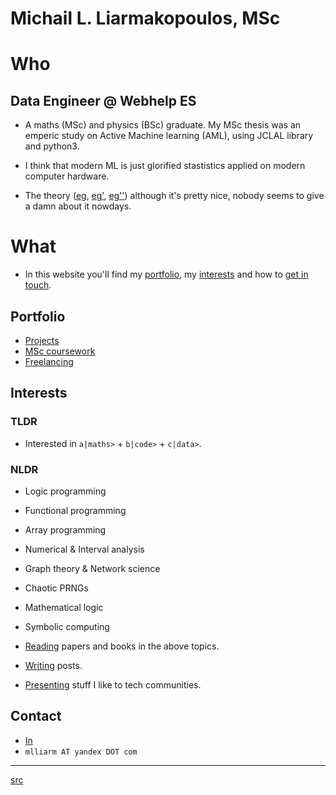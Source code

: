 # Michail L. Liarmakopoulos, MSc

# Who

## Data Engineer @ Webhelp ES

- A maths (MSc) and physics (BSc) graduate. My MSc thesis was an emperic study on Active Machine learning (AML), using JCLAL library and python3.

- I think that modern ML is just glorified stastistics applied on modern computer hardware.

- The theory ([eg](https://en.wikipedia.org/wiki/Vapnik%E2%80%93Chervonenkis_dimension), [eg'](https://en.wikipedia.org/wiki/Probably_approximately_correct_learning), [eg''](https://en.wikipedia.org/wiki/Statistical_learning_theory)) although it's pretty nice, nobody seems to give a damn about it nowdays.

# What

- In this website you'll find my [portfolio](https://github.com/mlliarm/mlliarm.github.io#portfolio), my [interests](https://github.com/mlliarm/mlliarm.github.io#interests) and how to [get in touch](https://github.com/mlliarm/mlliarm.github.io#contact).

## Portfolio

- [Projects](port/projects.md)
- [MSc coursework](port/msc-coursework.md)
- [Freelancing](port/freelancing.md)

## Interests

### TLDR
- Interested in `a|maths>` + `b|code>` + `c|data>`.

### NLDR
- Logic programming
- Functional programming
- Array programming

- Numerical & Interval analysis
- Graph theory & Network science
- Chaotic PRNGs
- Mathematical logic
- Symbolic computing

- [Reading](https://www.goodreads.com/mlliarm) papers and books in the above topics.
- [Writing](https://gist.github.com/mlliarm/0b48f20f08e4912c65328789baf8c983) posts.
- [Presenting](https://mlliarm.github.io/apl-in-bcn/) stuff I like to tech communities.

## Contact

- [In](https://www.linkedin.com/in/mlliarm/)
- `mlliarm ΑΤ yandex DΟΤ com`

---
[src](https://github.com/mlliarm/mlliarm.github.io)